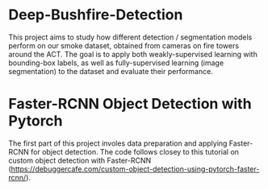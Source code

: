 # Deep-Bushfire-Detection
This project aims to study how different detection / segmentation models perform on our smoke dataset, obtained from cameras on fire towers around the ACT. The goal is to apply both weakly-supervised learning with bounding-box labels, as well as fully-supervised learning (image segmentation) to the dataset and evaluate their performance. 

# Faster-RCNN Object Detection with Pytorch
The first part of this project involes data preparation and applying Faster-RCNN for object detection. The code follows closey to this tutorial on custom object detection with Faster-RCNN (https://debuggercafe.com/custom-object-detection-using-pytorch-faster-rcnn/).

